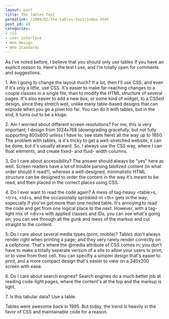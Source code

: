 ```yaml
---
layout: post
title: The Tables Test
permalink: /2009/02/the-tables-test/index.html
post_id: 40
categories: 
- css
- user interface
- Web Design
- Web Standards
---
```


As I've noted before, I believe that you should only use tables if you have an 
explicit reason to. Here's the test I use, and I'm totally open for comments 
and suggestions.

1\. Am I going to change the layout much?
If a lot, then I'll use CSS; and even if it's only a little, use CSS. It's 
easier to make far-reaching changes to a couple classes in a single file, than 
to modify the HTML structure of several pages. It's also easier to add a new 
box, or some kind of widget, to a CSSed design, since they stretch well, unlike 
many table-based designs that can explode when you go a pixel too far. You can 
do it with tables, but in the end, it turns out to be a kluge.

2\. Am I worried about different screen resolutions?
For me, this is very important; I design from 1024x768 (downgrading gracefully, 
but not fully supporting 800x600 unless I have to; see stats here) all the way 
up to 1650. The problem with tables, is it's tricky to get a well-stretched 
website; it can be done, but it's usually akward. So, I always use the CSS way, 
where I can float elements, and create fixed- and fluid- width columns.

3\. Do I care about accessibility?
The answer should always be "yes" here as well. Screen readers have a lot of 
trouble parsing tabilized content (in what order should it read?), whereas a 
well-designed, minimalistic HTML structure can be designed to order the content 
in the way it's meant to be read, and then placed in the correct places using 
CSS.

4\. Do I ever want to read the code again?
A mess of tag-heavy &lt;table>s,&lt;tr>s, &lt;td>s, and the occasionally sprinkled-in 
&lt;th> gets in the way; especially if you've got more than one nested table. It's 
annoying to read the code and get from one logical place to the next. However, 
with a tag-light mix of &lt;div>s with applied classes and IDs, you can see what's 
going on; you can see through all the gunk and mess of the markup and cut 
straight to the content.

5\. Do I care about several media types (print, mobile)?
Tables don't always render right when printing a page; and they very rarely 
render correctly on a cellphone. That's where the @media attribute of CSS comes 
in; you don't have to make a totally seperate version of a site to allow your 
users to print, or to view from their cell. You can specifiy a simpler design 
that's easier to print, and a more compact design that's easier to view on a 
340x200 screen with ease.

6\. Do I care about search engines?
Search engines do a much better job at reading code-light pages, where the 
content's at the top and the markup is light.

7\. Is this tabular data?
Use a table.

Tables were awesome back in 1995. But today, the trend is heavily in the favor 
of CSS and maintainable code for a reason.
